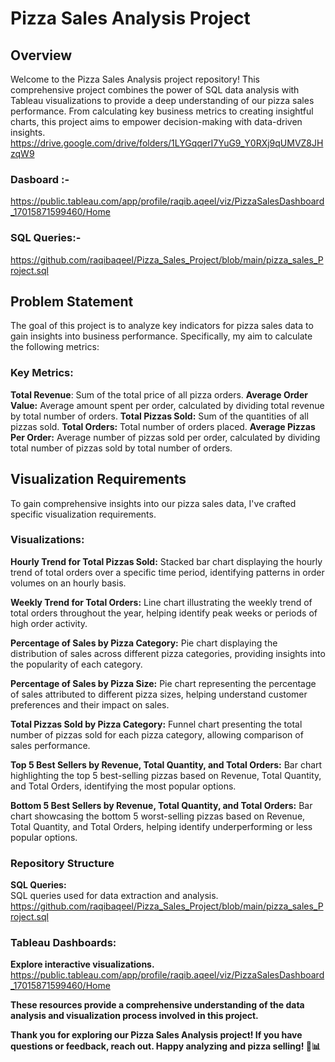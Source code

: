 # Pizza Sales Analysis Project
## Overview
Welcome to the Pizza Sales Analysis project repository! This comprehensive project combines the power of SQL data analysis with Tableau visualizations to provide a deep understanding of our pizza sales performance. From calculating key business metrics to creating insightful charts, this project aims to empower decision-making with data-driven insights.
https://drive.google.com/drive/folders/1LYGqqerI7YuG9_Y0RXj9qUMVZ8JHzqW9

### Dasboard :-
https://public.tableau.com/app/profile/raqib.aqeel/viz/PizzaSalesDashboard_17015871599460/Home
### SQL Queries:-
https://github.com/raqibaqeel/Pizza_Sales_Project/blob/main/pizza_sales_Project.sql

## Problem Statement
The goal of this project is to analyze key indicators for pizza sales data to gain insights into business performance. Specifically, my aim to calculate the following metrics:

### Key Metrics:

**Total Revenue**: Sum of the total price of all pizza orders.
**Average Order Value:** Average amount spent per order, calculated by dividing total revenue by total number of orders.
**Total Pizzas Sold:** Sum of the quantities of all pizzas sold.
**Total Orders:** Total number of orders placed.
**Average Pizzas Per Order:** Average number of pizzas sold per order, calculated by dividing total number of pizzas sold by total number of orders.

## Visualization Requirements
To gain comprehensive insights into our pizza sales data, I've crafted specific visualization requirements.
### Visualizations:
**Hourly Trend for Total Pizzas Sold:**
Stacked bar chart displaying the hourly trend of total orders over a specific time period, identifying patterns in order volumes on an hourly basis.

**Weekly Trend for Total Orders:**
Line chart illustrating the weekly trend of total orders throughout the year, helping identify peak weeks or periods of high order activity.

**Percentage of Sales by Pizza Category:**
Pie chart displaying the distribution of sales across different pizza categories, providing insights into the popularity of each category.

**Percentage of Sales by Pizza Size:**
Pie chart representing the percentage of sales attributed to different pizza sizes, helping understand customer preferences and their impact on sales.

**Total Pizzas Sold by Pizza Category:**
Funnel chart presenting the total number of pizzas sold for each pizza category, allowing comparison of sales performance.

**Top 5 Best Sellers by Revenue, Total Quantity, and Total Orders:** 
Bar chart highlighting the top 5 best-selling pizzas based on Revenue, Total Quantity, and Total Orders, identifying the most popular options.

**Bottom 5 Best Sellers by Revenue, Total Quantity, and Total Orders:** 
Bar chart showcasing the bottom 5 worst-selling pizzas based on Revenue, Total Quantity, and Total Orders, helping identify underperforming or less popular options.

### Repository Structure
**SQL Queries:**  
SQL queries used for data extraction and analysis.
https://github.com/raqibaqeel/Pizza_Sales_Project/blob/main/pizza_sales_Project.sql

### Tableau Dashboards:
**Explore interactive visualizations.**
https://public.tableau.com/app/profile/raqib.aqeel/viz/PizzaSalesDashboard_17015871599460/Home

**These resources provide a comprehensive understanding of the data analysis and visualization process involved in this project.**

**Thank you for exploring our Pizza Sales Analysis project! If you have questions or feedback, reach out. Happy analyzing and pizza selling! 🍕📊**
